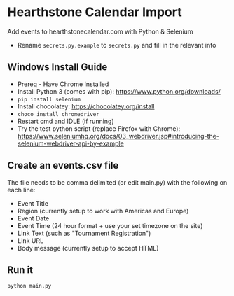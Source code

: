 # Hearthstone Calendar Import
Add events to hearthstonecalendar.com with Python & Selenium

- Rename `secrets.py.example` to `secrets.py` and fill in the relevant info

## Windows Install Guide

- Prereq - Have Chrome Installed
- Install Python 3 (comes with pip): https://www.python.org/downloads/
- `pip install selenium`
- Install chocolatey: https://chocolatey.org/install
- `choco install chromedriver`
- Restart cmd and IDLE (if running)
- Try the test python script (replace Firefox with Chrome): https://www.seleniumhq.org/docs/03_webdriver.jsp#introducing-the-selenium-webdriver-api-by-example

## Create an events.csv file
The file needs to be comma delimited (or edit main.py) with the following on each line:
- Event Title
- Region (currently setup to work with Americas and Europe)
- Event Date
- Event Time (24 hour format + use your set timezone on the site)
- Link Text (such as "Tournament Registration")
- Link URL
- Body message (currently setup to accept HTML)

## Run it
`python main.py`
